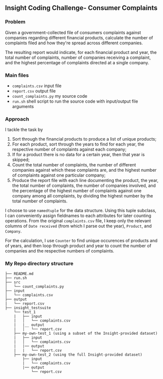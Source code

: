 ## Insight Coding Challenge- Consumer Complaints

### Problem
Given a government-collected file of consumers complaints against companies regarding different financial products, calculate the number of complaints filed and how they're spread across different companies. 

The resulting report would indicate, for each financial product and year, the total number of complaints, number of companies receiving a complaint, and the highest percentage of complaints directed at a single company.

### Main files
- `complaints.csv`  input file
- `report.csv`  output file
- `count_complaints.py`  my source code 
- `run.sh`  shell script to run the source code with input/output file arguments

### Approach

I tackle the task by 

1. Sort through the financial products to produce a list of unique products;
2. For each product, sort through the years to find for each year, the respective number of complaints against each company;
3. If for a product there is no data for a certain year, then that year is skipped;
4. Count the total number of complaints, the number of different companies against which these complaints are, 
   and the highest number of complaints against one particular company;
5. Produce the report file with each line documenting the product, the year, the total number of complaints, 
   the number of companies involved, and the percentage of the highest number of complaints against one company among all complaints,
   by dividing the highest number by the total number of complaints.
   
I choose to use `namedtuple` for the data structure. Using this tuple subclass, I can conveniently assign fieldnames to each attributes for later counting operations. From the original `complaints.csv` file, I keep only the relevant columns of `Date received` (from which I parse out the year), `Product`, and `Company`.

For the calculation, I use `Counter` to find unique occurences of products and of years, and then loop through product and year
to count the number of companies and the respective numbers of complaints.
   


### My Repo directory structure

    ├── README.md
    ├── run.sh
    ├── src
    │   └── count_complaints.py
    ├── input
    │   └── complaints.csv
    ├── output
    |   └── report.csv
    ├── insight_testsuite
        └── test_1
        |   ├── input
        |   │   └── complaints.csv
        |   |__ output
        |   │   └── report.csv
        ├── my-own-test_1 (using a subset of the Insight-provided dataset)
        |   ├── input
        |   │   └── complaints.csv
        |   |── output
        |   |   └── report.csv
        ├── my-own-test_2 (using the full Insight-provided dataset)
            ├── input
            |   └── complaints.csv
            |── output
                └── report.csv


